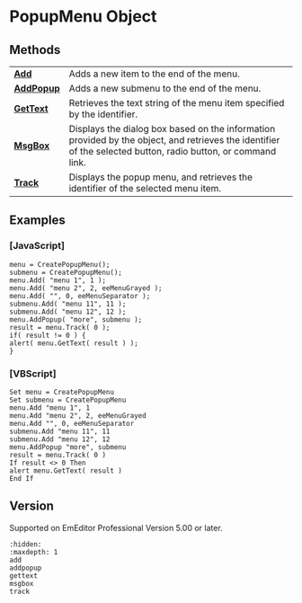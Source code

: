 # PopupMenu Object

## Methods

|     |     |
| --- | --- |
| **[Add](add)** | Adds a new item to the end of the menu. |
| **[AddPopup](addpopup)** | Adds a new submenu to the end of the menu. |
| **[GetText](gettext)** | Retrieves the text string of the menu item specified by the identifier. |
| **[MsgBox](msgbox)** | Displays the dialog box based on the information provided by the object, and retrieves the identifier of the selected button, radio button, or command link. |
| **[Track](track)** | Displays the popup menu, and retrieves the identifier of the selected menu item. |

## Examples

### \[JavaScript\]

```
menu = CreatePopupMenu();
submenu = CreatePopupMenu();
menu.Add( "menu 1", 1 );
menu.Add( "menu 2", 2, eeMenuGrayed );
menu.Add( "", 0, eeMenuSeparator );
submenu.Add( "menu 11", 11 );
submenu.Add( "menu 12", 12 );
menu.AddPopup( "more", submenu );
result = menu.Track( 0 );
if( result != 0 ) {
alert( menu.GetText( result ) );
}
```

### \[VBScript\]

```
Set menu = CreatePopupMenu
Set submenu = CreatePopupMenu
menu.Add "menu 1", 1
menu.Add "menu 2", 2, eeMenuGrayed
menu.Add "", 0, eeMenuSeparator
submenu.Add "menu 11", 11
submenu.Add "menu 12", 12
menu.AddPopup "more", submenu
result = menu.Track( 0 )
If result <> 0 Then
alert menu.GetText( result )
End If
```

## Version

Supported on EmEditor Professional Version 5.00 or later.


```{toctree}
:hidden:
:maxdepth: 1
add
addpopup
gettext
msgbox
track
```
